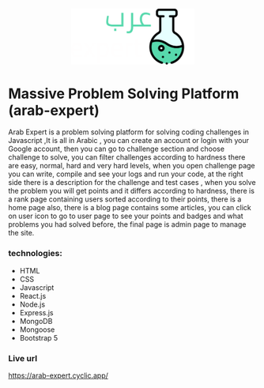 <p align="center">
<img src="https://github.com/yahia997/Massive-Problem-Solving-Platform-arab-expert-/blob/master/front-end/src/images/%D8%B9%D8%B1%D8%A8%20expert%20dark.svg" 
width="250"></img>
</p>

# Massive Problem Solving Platform (arab-expert)
Arab Expert is a problem solving platform for solving coding challenges in Javascript ,It is all in Arabic , you can create an account or login with your Google account, then you can go to challenge section and  choose challenge to solve, you can filter challenges according to hardness there are easy, normal, hard and very hard levels, when you open challenge page you can write, compile and see your logs and run your code, at the right side there is a description for the challenge and test cases , when you solve the problem you will get points and it differs according to hardness, there is a rank page containing users sorted according to their points, there is a home page also, there is a blog page contains some articles, you can click on user icon to go to user page to see your points and badges and what problems you had solved before, the final page is admin page to manage the site.

### technologies:
- HTML   
- CSS   
- Javascript   
- React.js   
- Node.js   
- Express.js   
- MongoDB   
- Mongoose   
- Bootstrap 5

### Live url
https://arab-expert.cyclic.app/
